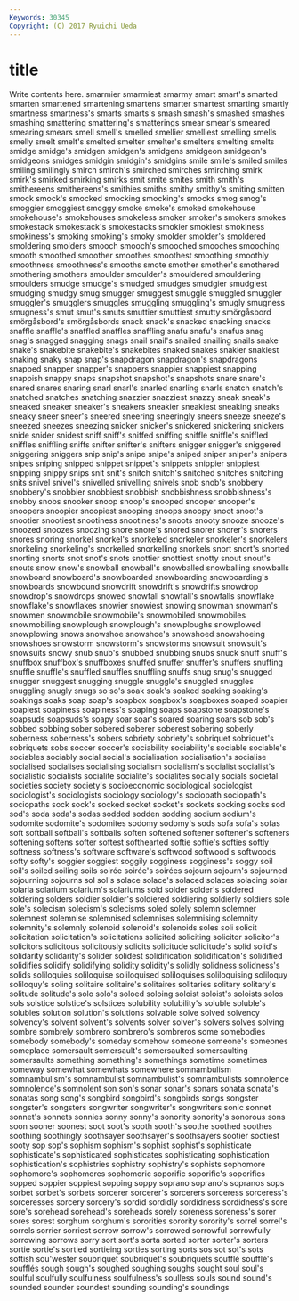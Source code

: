 ```yaml
---
Keywords: 30345 
Copyright: (C) 2017 Ryuichi Ueda
---
```


# title

Write contents here.
smarmier smarmiest smarmy smart
smart's smarted smarten smartened smartening smartens smarter smartest smarting smartly
smartness smartness's smarts smarts's smash smash's smashed smashes smashing smattering
smattering's smatterings smear smear's smeared smearing smears smell smell's smelled
smellier smelliest smelling smells smelly smelt smelt's smelted smelter smelter's
smelters smelting smelts smidge smidge's smidgen smidgen's smidgens smidgeon smidgeon's
smidgeons smidges smidgin smidgin's smidgins smile smile's smiled smiles smiling
smilingly smirch smirch's smirched smirches smirching smirk smirk's smirked smirking
smirks smit smite smites smith smith's smithereens smithereens's smithies smiths
smithy smithy's smiting smitten smock smock's smocked smocking smocking's smocks
smog smog's smoggier smoggiest smoggy smoke smoke's smoked smokehouse smokehouse's
smokehouses smokeless smoker smoker's smokers smokes smokestack smokestack's smokestacks smokier
smokiest smokiness smokiness's smoking smoking's smoky smolder smolder's smoldered smoldering
smolders smooch smooch's smooched smooches smooching smooth smoothed smoother smoothes
smoothest smoothing smoothly smoothness smoothness's smooths smote smother smother's smothered
smothering smothers smoulder smoulder's smouldered smouldering smoulders smudge smudge's smudged
smudges smudgier smudgiest smudging smudgy smug smugger smuggest smuggle smuggled
smuggler smuggler's smugglers smuggles smuggling smuggling's smugly smugness smugness's smut
smut's smuts smuttier smuttiest smutty smörgåsbord smörgåsbord's smörgåsbords snack snack's
snacked snacking snacks snaffle snaffle's snaffled snaffles snaffling snafu snafu's
snafus snag snag's snagged snagging snags snail snail's snailed snailing
snails snake snake's snakebite snakebite's snakebites snaked snakes snakier snakiest
snaking snaky snap snap's snapdragon snapdragon's snapdragons snapped snapper snapper's
snappers snappier snappiest snapping snappish snappy snaps snapshot snapshot's snapshots
snare snare's snared snares snaring snarl snarl's snarled snarling snarls
snatch snatch's snatched snatches snatching snazzier snazziest snazzy sneak sneak's
sneaked sneaker sneaker's sneakers sneakier sneakiest sneaking sneaks sneaky sneer
sneer's sneered sneering sneeringly sneers sneeze sneeze's sneezed sneezes sneezing
snicker snicker's snickered snickering snickers snide snider snidest sniff sniff's
sniffed sniffing sniffle sniffle's sniffled sniffles sniffling sniffs snifter snifter's
snifters snigger snigger's sniggered sniggering sniggers snip snip's snipe snipe's
sniped sniper sniper's snipers snipes sniping snipped snippet snippet's snippets
snippier snippiest snipping snippy snips snit snit's snitch snitch's snitched
snitches snitching snits snivel snivel's snivelled snivelling snivels snob snob's
snobbery snobbery's snobbier snobbiest snobbish snobbishness snobbishness's snobby snobs snooker
snoop snoop's snooped snooper snooper's snoopers snoopier snoopiest snooping snoops
snoopy snoot snoot's snootier snootiest snootiness snootiness's snoots snooty snooze
snooze's snoozed snoozes snoozing snore snore's snored snorer snorer's snorers
snores snoring snorkel snorkel's snorkeled snorkeler snorkeler's snorkelers snorkeling snorkeling's
snorkelled snorkelling snorkels snort snort's snorted snorting snorts snot snot's
snots snottier snottiest snotty snout snout's snouts snow snow's snowball
snowball's snowballed snowballing snowballs snowboard snowboard's snowboarded snowboarding snowboarding's snowboards
snowbound snowdrift snowdrift's snowdrifts snowdrop snowdrop's snowdrops snowed snowfall snowfall's
snowfalls snowflake snowflake's snowflakes snowier snowiest snowing snowman snowman's snowmen
snowmobile snowmobile's snowmobiled snowmobiles snowmobiling snowplough snowplough's snowploughs snowplowed snowplowing
snows snowshoe snowshoe's snowshoed snowshoeing snowshoes snowstorm snowstorm's snowstorms snowsuit
snowsuit's snowsuits snowy snub snub's snubbed snubbing snubs snuck snuff
snuff's snuffbox snuffbox's snuffboxes snuffed snuffer snuffer's snuffers snuffing snuffle
snuffle's snuffled snuffles snuffling snuffs snug snug's snugged snugger snuggest
snugging snuggle snuggle's snuggled snuggles snuggling snugly snugs so so's
soak soak's soaked soaking soaking's soakings soaks soap soap's soapbox
soapbox's soapboxes soaped soapier soapiest soapiness soapiness's soaping soaps soapstone
soapstone's soapsuds soapsuds's soapy soar soar's soared soaring soars sob
sob's sobbed sobbing sober sobered soberer soberest sobering soberly soberness
soberness's sobers sobriety sobriety's sobriquet sobriquet's sobriquets sobs soccer soccer's
sociability sociability's sociable sociable's sociables sociably social social's socialisation socialisation's
socialise socialised socialises socialising socialism socialism's socialist socialist's socialistic socialists
socialite socialite's socialites socially socials societal societies society society's socioeconomic
sociological sociologist sociologist's sociologists sociology sociology's sociopath sociopath's sociopaths sock
sock's socked socket socket's sockets socking socks sod sod's soda
soda's sodas sodded sodden sodding sodium sodium's sodomite sodomite's sodomites
sodomy sodomy's sods sofa sofa's sofas soft softball softball's softballs
soften softened softener softener's softeners softening softens softer softest softhearted
softie softie's softies softly softness softness's software software's softwood softwood's
softwoods softy softy's soggier soggiest soggily sogginess sogginess's soggy soil
soil's soiled soiling soils soirée soirée's soirées sojourn sojourn's sojourned
sojourning sojourns sol sol's solace solace's solaced solaces solacing solar
solaria solarium solarium's solariums sold solder solder's soldered soldering solders
soldier soldier's soldiered soldiering soldierly soldiers sole sole's solecism solecism's
solecisms soled solely solemn solemner solemnest solemnise solemnised solemnises solemnising
solemnity solemnity's solemnly solenoid solenoid's solenoids soles soli solicit solicitation
solicitation's solicitations solicited soliciting solicitor solicitor's solicitors solicitous solicitously solicits
solicitude solicitude's solid solid's solidarity solidarity's solider solidest solidification solidification's
solidified solidifies solidify solidifying solidity solidity's solidly solidness solidness's solids
soliloquies soliloquise soliloquised soliloquises soliloquising soliloquy soliloquy's soling solitaire solitaire's
solitaires solitaries solitary solitary's solitude solitude's solo solo's soloed soloing
soloist soloist's soloists solos sols solstice solstice's solstices solubility solubility's
soluble soluble's solubles solution solution's solutions solvable solve solved solvency
solvency's solvent solvent's solvents solver solver's solvers solves solving sombre
sombrely sombrero sombrero's sombreros some somebodies somebody somebody's someday somehow
someone someone's someones someplace somersault somersault's somersaulted somersaulting somersaults something
something's somethings sometime sometimes someway somewhat somewhats somewhere somnambulism somnambulism's
somnambulist somnambulist's somnambulists somnolence somnolence's somnolent son son's sonar sonar's
sonars sonata sonata's sonatas song song's songbird songbird's songbirds songs
songster songster's songsters songwriter songwriter's songwriters sonic sonnet sonnet's sonnets
sonnies sonny sonny's sonority sonority's sonorous sons soon sooner soonest
soot soot's sooth sooth's soothe soothed soothes soothing soothingly soothsayer
soothsayer's soothsayers sootier sootiest sooty sop sop's sophism sophism's sophist
sophist's sophisticate sophisticate's sophisticated sophisticates sophisticating sophistication sophistication's sophistries sophistry
sophistry's sophists sophomore sophomore's sophomores sophomoric soporific soporific's soporifics sopped
soppier soppiest sopping soppy soprano soprano's sopranos sops sorbet sorbet's
sorbets sorcerer sorcerer's sorcerers sorceress sorceress's sorceresses sorcery sorcery's sordid
sordidly sordidness sordidness's sore sore's sorehead sorehead's soreheads sorely soreness
soreness's sorer sores sorest sorghum sorghum's sororities sorority sorority's sorrel
sorrel's sorrels sorrier sorriest sorrow sorrow's sorrowed sorrowful sorrowfully sorrowing
sorrows sorry sort sort's sorta sorted sorter sorter's sorters sortie
sortie's sortied sortieing sorties sorting sorts sos sot sot's sots
sottish sou'wester soubriquet soubriquet's soubriquets soufflé soufflé's soufflés sough sough's
soughed soughing soughs sought soul soul's soulful soulfully soulfulness soulfulness's
soulless souls sound sound's sounded sounder soundest sounding sounding's soundings
